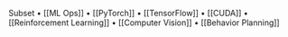 
Subset
	• [[ML Ops]]
	• [[PyTorch]]
	• [[TensorFlow]]
	• [[CUDA]]
	• [[Reinforcement Learning]]
	• [[Computer Vision]]
	• [[Behavior Planning]]
	